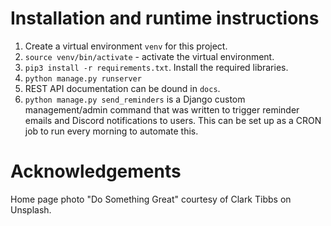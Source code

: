 # Installation and runtime instructions

1. Create a virtual environment `venv` for this project. 
2. `source venv/bin/activate` - activate the virtual environment.
3. `pip3 install -r requirements.txt`. Install the required libraries.
4. `python manage.py runserver`
5. REST API documentation can be dound in `docs`. 
6. `python manage.py send_reminders` is a Django custom management/admin command that was written to trigger reminder emails and Discord notifications to users. This can be set up as a CRON job to run every morning to automate this. 

# Acknowledgements
Home page photo "Do Something Great" courtesy of Clark Tibbs on Unsplash.